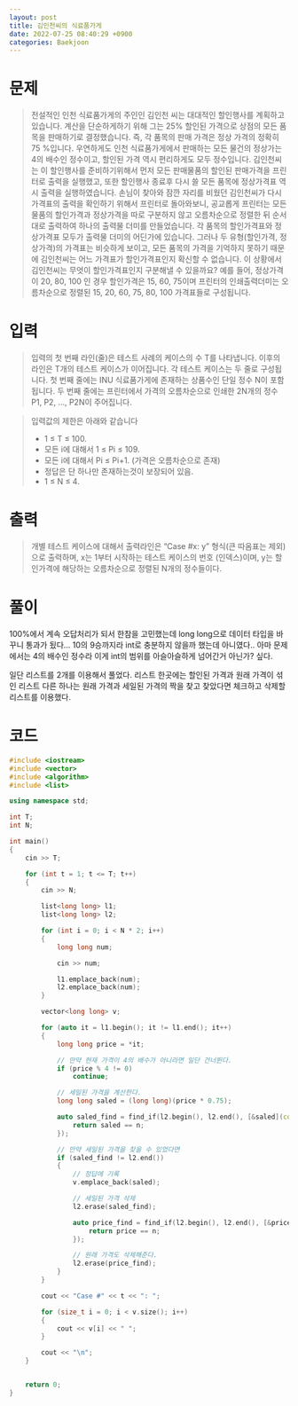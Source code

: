 ```yaml
---
layout: post
title: 김인천씨의 식료품가게
date: 2022-07-25 08:40:29 +0900
categories: Baekjoon
---
```


# 문제
> 전설적인 인천 식료품가게의 주인인 김인천 씨는 대대적인 할인행사를 계획하고 있습니다. 계산을 단순하게하기 위해 그는 25% 할인된 가격으로 상점의 모든 품목을 판매하기로 결정했습니다. 즉, 각 품목의 판매 가격은 정상 가격의 정확히 75 %입니다. 우연하게도 인천 식료품가게에서 판매하는 모든 물건의 정상가는 4의 배수인 정수이고, 할인된 가격 역시 편리하게도 모두 정수입니다.
김인천씨는 이 할인행사를 준비하기위해서 먼저 모든 판매물품의 할인된 판매가격을 프린터로 출력을 실행했고, 또한 할인행사 종료후 다시 쓸 모든 품목에 정상가격표 역시 출력을 실행하였습니다.
손님이 찾아와 잠깐 자리를 비웠던 김인천씨가 다시 가격표의 출력을 확인하기 위해서 프린터로 돌아와보니, 공교롭게 프린터는 모든 물품의 할인가격과 정상가격을 따로 구분하지 않고 오름차순으로 정렬한 뒤 순서대로 출력하여 하나의 출력물 더미를 만들었습니다. 각 품목의 할인가격표와 정상가격표 모두가 출력물 더미의 어딘가에 있습니다. 그러나 두 유형(할인가격, 정상가격)의 가격표는 비슷하게 보이고, 모든 품목의 가격을 기억하지 못하기 때문에 김인천씨는 어느 가격표가 할인가격표인지 확신할 수 없습니다. 이 상황에서 김인천씨는 무엇이 할인가격표인지 구분해낼 수 있을까요?
예를 들어, 정상가격이 20, 80, 100 인 경우 할인가격은 15, 60, 75이며 프린터의 인쇄출력더미는 오름차순으로 정렬된 15, 20, 60, 75, 80, 100 가격표들로 구성됩니다.

# 입력
> 입력의 첫 번째 라인(줄)은 테스트 사례의 케이스의 수 T를 나타냅니다. 이후의 라인은 T개의 테스트 케이스가 이어집니다. 각 테스트 케이스는 두 줄로 구성됩니다. 첫 번째 줄에는 INU 식료품가게에 존재하는 상품수인 단일 정수 N이 포함됩니다. 두 번째 줄에는 프린터에서 가격의 오름차순으로 인쇄한 2N개의 정수 P1, P2, ..., P2N이 주어집니다.

> 입력값의 제한은 아래와 같습니다
> - 1 ≤ T ≤ 100.
> - 모든 i에 대해서 1 ≤ Pi ≤ 109.
> - 모든 i에 대해서 Pi ≤ Pi+1. (가격은 오름차순으로 존재)
> - 정답은 단 하나만 존재하는것이 보장되어 있음.
> - 1 ≤ N ≤ 4.

# 출력
> 개별 테스트 케이스에 대해서 출력라인은 “Case #x: y” 형식(큰 따옴표는 제외)으로 출력하며,  x는 1부터 시작하는 테스트 케이스의 번호 (인덱스)이며, y는 할인가격에 해당하는 오름차순으로 정렬된 N개의 정수들이다.

# 풀이
100%에서 계속 오답처리가 되서 한참을 고민했는데 long long으로 데이터 타입을 바꾸니 통과가 됬다... 10의 9승까지라 int로 충분하지 않을까 했는데 아니였다.. 아마 문제에서는 4의 배수인 정수라 이게 int의 범위를 아슬아슬하게 넘어간거 아닌가? 싶다.

일단 리스트를 2개를 이용해서 풀었다. 리스트 한곳에는 할인된 가격과 원래 가격이 섞인 리스트 다른 하나는 원래 가격과 세일된 가격의 짝을 찾고 찾았다면 체크하고 삭제할 리스트를 이용했다.

# 코드
```c++
#include <iostream>
#include <vector>
#include <algorithm>
#include <list>

using namespace std;

int T;
int N;

int main()
{
	cin >> T;

	for (int t = 1; t <= T; t++)
	{
		cin >> N;

		list<long long> l1;
		list<long long> l2;

		for (int i = 0; i < N * 2; i++)
		{
			long long num;

			cin >> num;

			l1.emplace_back(num);
			l2.emplace_back(num);
		}

		vector<long long> v;

		for (auto it = l1.begin(); it != l1.end(); it++)
		{   
			long long price = *it;

            // 만약 현재 가격이 4의 배수가 아니라면 일단 건너뛴다.
			if (price % 4 != 0)
				continue;

            // 세일된 가격을 계산한다.
			long long saled = (long long)(price * 0.75);

			auto saled_find = find_if(l2.begin(), l2.end(), [&saled](const long long n) {
				return saled == n;
			});

            // 만약 세일된 가격을 찾을 수 있었다면
			if (saled_find != l2.end())
			{
                // 정답에 기록
				v.emplace_back(saled);

                // 세일된 가격 삭제
				l2.erase(saled_find);

				auto price_find = find_if(l2.begin(), l2.end(), [&price](const long long n) {
					return price == n;
				});

                // 원래 가격도 삭제해준다.
				l2.erase(price_find);
			}
		}

		cout << "Case #" << t << ": ";

		for (size_t i = 0; i < v.size(); i++)
		{
			cout << v[i] << " ";
		}

		cout << "\n";
	}


	return 0;
}
```